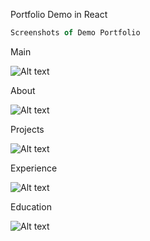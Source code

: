 Portfolio Demo in React

```js
Screenshots of Demo Portfolio
```
Main

![Alt text](https://github.com/Sandy2210-cool/portfolio/blob/main/src/images/main.png)


About

![Alt text](https://github.com/Sandy2210-cool/portfolio/blob/main/src/images/about.png)


Projects

![Alt text](https://github.com/Sandy2210-cool/portfolio/blob/main/src/images/projects.png)


Experience

![Alt text](https://github.com/Sandy2210-cool/portfolio/blob/main/src/images/exp.png)


Education

![Alt text](https://github.com/Sandy2210-cool/portfolio/blob/main/src/images/edu.png)